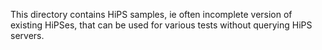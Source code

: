 This directory contains HiPS samples, ie often incomplete version of existing HiPSes, that can be used for various tests without querying HiPS servers.

